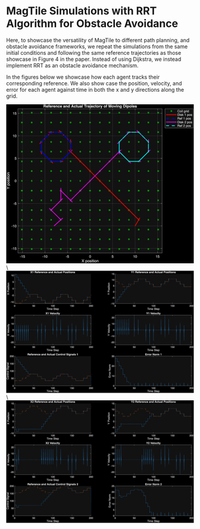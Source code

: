 # MagTile Simulations with RRT Algorithm for Obstacle Avoidance

Here, to showcase the versatility of MagTile to different path planning, and obstacle avoidance frameworks, we repeat the simulations from the same initial conditions and following the same reference trajectories as those showcase in Figure 4 in the paper. Instead of using Dijkstra, we instead implement RRT as an obstacle avoidance mechanism. 

In the figures below we showcase how each agent tracks their corresponding reference. We also show case the position, velocity, and error for each agent against time in both the x and y directions along the grid.

![Figure Description](rrt.png)
\\
![Figure Description](agent_1_rrt.png)
\\
![Figure Description](agent_2_rrt.png)
